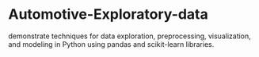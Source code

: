 # Automotive-Exploratory-data
demonstrate techniques for data exploration, preprocessing, visualization, and modeling in Python using pandas and scikit-learn libraries.
